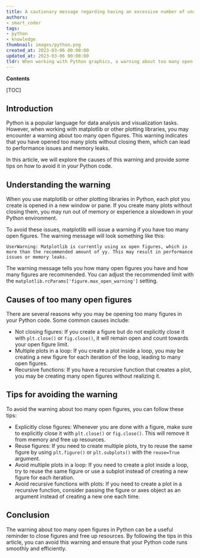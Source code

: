 ```yaml
---
title: A cautionary message regarding having an excessive number of unclosed visual representations
authors:
- smart_coder
tags:
- python
- knowledge
thumbnail: images/python.png
created_at: 2023-03-06 00:00:00
updated_at: 2023-03-06 00:00:00
tldr: When working with Python graphics, a warning about too many open figures usually indicates that a script has opened many figures but has not closed them, which could lead to memory-related errors or a slowdown in performance.
---
```


**Contents**

[TOC]

## Introduction

Python is a popular language for data analysis and visualization tasks. However, when working with matplotlib or other plotting libraries, you may encounter a warning about too many open figures. This warning indicates that you have opened too many plots without closing them, which can lead to performance issues and memory leaks.

In this article, we will explore the causes of this warning and provide some tips on how to avoid it in your Python code.


## Understanding the warning

When you use matplotlib or other plotting libraries in Python, each plot you create is opened in a new window or pane. If you create many plots without closing them, you may run out of memory or experience a slowdown in your Python environment.

To avoid these issues, matplotlib will issue a warning if you have too many open figures. The warning message will look something like this:

```
UserWarning: Matplotlib is currently using xx open figures, which is more than the recommended amount of yy. This may result in performance issues or memory leaks.
```

The warning message tells you how many open figures you have and how many figures are recommended. You can adjust the recommended limit with the `matplotlib.rcParams['figure.max_open_warning']` setting.


## Causes of too many open figures

There are several reasons why you may be opening too many figures in your Python code. Some common causes include:

- Not closing figures: If you create a figure but do not explicitly close it with `plt.close()` or `fig.close()`, it will remain open and count towards your open figure limit.
- Multiple plots in a loop: If you create a plot inside a loop, you may be creating a new figure for each iteration of the loop, leading to many open figures.
- Recursive functions: If you have a recursive function that creates a plot, you may be creating many open figures without realizing it.


## Tips for avoiding the warning

To avoid the warning about too many open figures, you can follow these tips:

- Explicitly close figures: Whenever you are done with a figure, make sure to explicitly close it with `plt.close()` or `fig.close()`. This will remove it from memory and free up resources.
- Reuse figures: If you need to create multiple plots, try to reuse the same figure by using `plt.figure()` or `plt.subplots()` with the `reuse=True` argument.
- Avoid multiple plots in a loop: If you need to create a plot inside a loop, try to reuse the same figure or use a subplot instead of creating a new figure for each iteration.
- Avoid recursive functions with plots: If you need to create a plot in a recursive function, consider passing the figure or axes object as an argument instead of creating a new one each time.


## Conclusion

The warning about too many open figures in Python can be a useful reminder to close figures and free up resources. By following the tips in this article, you can avoid this warning and ensure that your Python code runs smoothly and efficiently.
